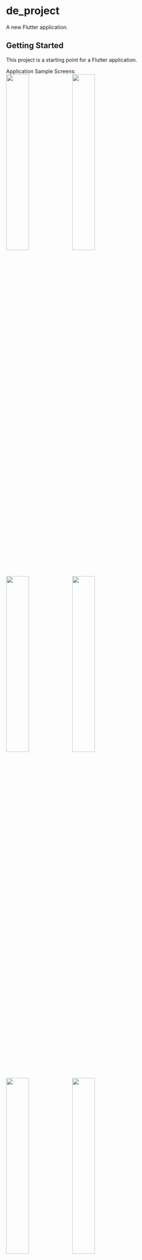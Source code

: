 # de_project

A new Flutter application.

## Getting Started

This project is a starting point for a Flutter application.

Application Sample Screens:<br>
<span>
<img src="https://user-images.githubusercontent.com/70128869/113710508-6f1f0f00-9701-11eb-98d1-b9a1d3ee64e6.png" height="35%" width="35%">
<img src="https://user-images.githubusercontent.com/70128869/113710515-70503c00-9701-11eb-93b9-4c3f56967e06.png" height="35%" width="35%">
<img src="https://user-images.githubusercontent.com/70128869/113710515-70503c00-9701-11eb-93b9-4c3f56967e06.png" height="35%" width="35%">
<img src="https://user-images.githubusercontent.com/70128869/113710516-70e8d280-9701-11eb-97ac-2fde4fc070d3.png" height="35%" width="35%">
<img src="https://user-images.githubusercontent.com/70128869/113710518-70e8d280-9701-11eb-98f2-21c23e70842d.png" height="35%" width="35%">
<img src="https://user-images.githubusercontent.com/70128869/113710521-7219ff80-9701-11eb-8038-e1716145badb.png" height="35%" width="35%">
<img src="https://user-images.githubusercontent.com/70128869/113710524-7219ff80-9701-11eb-91d3-9f98d0f8ee69.png" height="35%" width="35%">
<img src="https://user-images.githubusercontent.com/70128869/113710526-72b29600-9701-11eb-97ce-4868d84c378e.png" height="35%" width="35%">
<img src="https://user-images.githubusercontent.com/70128869/113710528-734b2c80-9701-11eb-9d86-c8dac749007c.png" height="35%" width="35%">
<img src="https://user-images.githubusercontent.com/70128869/113710531-734b2c80-9701-11eb-9f64-ed76231baab8.png" height="35%" width="35%">
<img src="https://user-images.githubusercontent.com/70128869/113710532-73e3c300-9701-11eb-8be5-bcd9d0d7205d.png" height="35%" width="35%">
<img src="https://user-images.githubusercontent.com/70128869/113710533-73e3c300-9701-11eb-9817-014dab8d8541.png" height="35%" width="35%">
</span>
